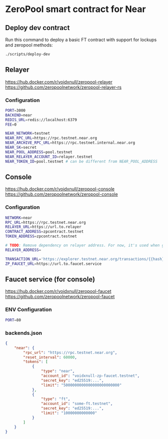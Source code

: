 # ZeroPool smart contract for Near

## Deploy dev contract
Run this command to deploy a basic FT contract with support for lockups and zeropool methods:
```bash
./scripts/deploy-dev
```

## Relayer
https://hub.docker.com/r/voidxnull/zeropool-relayer
https://github.com/zeropoolnetwork/zeropool-relayer-rs

### Configuration
```bash
PORT=3000
BACKEND=near
REDIS_URL=redis://localhost:6379
FEE=0

NEAR_NETWORK=testnet
NEAR_RPC_URL=https://rpc.testnet.near.org
NEAR_ARCHIVE_RPC_URL=https://rpc.testnet.internal.near.org
NEAR_SK=secret
NEAR_POOL_ADDRESS=pool.testnet
NEAR_RELAYER_ACCOUNT_ID=relayer.testnet
NEAR_TOKEN_ID=pool.testnet # can be different from NEAR_POOL_ADDRESS
```

## Console
https://hub.docker.com/r/voidxnull/zeropool-console
https://github.com/zeropoolnetwork/zeropool-console

### Configuration
```bash
NETWORK=near
RPC_URL=https://rpc.testnet.near.org
RELAYER_URL=https://url.to.relayer
CONTRACT_ADDRESS=zpcontract.testnet
TOKEN_ADDRESS=zpcontract.testnet

# TODO: Remove dependency on relayer address. For now, it's used when getting transaction metadata for displaying transaction history.
RELAYER_ADDRESS=

TRANSACTION_URL='https://explorer.testnet.near.org/transactions/{{hash}}'
ZP_FAUCET_URL=https://url.to.faucet.service
```


## Faucet service (for console)
https://hub.docker.com/r/voidxnull/zeropool-faucet
https://github.com/zeropoolnetwork/zeropool-faucet

### ENV Configuration
```bash
PORT=80
```

### backends.json
```json
{
    "near": {
        "rpc_url": "https://rpc.testnet.near.org",
        "reset_interval": 60000,
        "tokens": [
            {
                "type": "near",
                "account_id": "voidxnull-zp-faucet.testnet",
                "secret_key": "ed25519:...",
                "limit": "5000000000000000000000000"
            },
            {
                "type": "ft",
                "account_id": "some-ft.testnet",
                "secret_key": "ed25519:...",
                "limit": "10000000000000"
            }
        ]
    }
}
```
